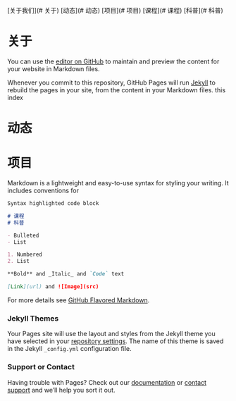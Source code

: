 [关于我们](# 关于)
[动态](# 动态)
[项目](# 项目)
[课程](# 课程)
[科普](# 科普)
# 关于

You can use the [editor on GitHub](https://github.com/C-SiLAB/website/edit/master/README.md) to maintain and preview the content for your website in Markdown files.

Whenever you commit to this repository, GitHub Pages will run [Jekyll](https://jekyllrb.com/) to rebuild the pages in your site, from the content in your Markdown files.
this index

# 动态
# 项目

Markdown is a lightweight and easy-to-use syntax for styling your writing. It includes conventions for

```markdown
Syntax highlighted code block

# 课程
# 科普

- Bulleted
- List

1. Numbered
2. List

**Bold** and _Italic_ and `Code` text

[Link](url) and ![Image](src)
```

For more details see [GitHub Flavored Markdown](https://guides.github.com/features/mastering-markdown/).

### Jekyll Themes

Your Pages site will use the layout and styles from the Jekyll theme you have selected in your [repository settings](https://github.com/C-SiLAB/website/settings). The name of this theme is saved in the Jekyll `_config.yml` configuration file.

### Support or Contact

Having trouble with Pages? Check out our [documentation](https://help.github.com/categories/github-pages-basics/) or [contact support](https://github.com/contact) and we’ll help you sort it out.
